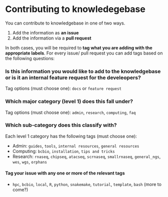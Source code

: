 
# Contributing to knowledegebase

You can contribute to knowledgebase in one of two ways. 

1. Add the information as **an issue**
2. Add the information via a **pull request**


In both cases, you will be required to **tag what you are adding with the appropriate labels**. For every issue/ pull request you can add tags based on the following questions:


### Is this information you would like to add to the knowledgebase or is it an internal feature request for the develeopers?

Tag options (must choose one): `docs` or `feature request`


### Which major category (level 1) does this fall under?

Tag options (must choose one): `admin`, `research`, `computing`, `faq`

### Which sub-category does this classify with?

Each level 1 category has the following tags (must choose one):

* Admin: `guides`, `tools`, `internal resources`, `general resources`
* Computing: `bcbio`, `installation`, `tips and tricks`
* Research: `rnaseq`, `chipseq`, `atacseq`, `scrnaseq`, `smallrnaseq`, `general_ngs`, `wes`, `wgs`, `orphans`

#### Tag your issue with any one or more of the relevant tags

* `hpc`, `bcbio`, `local`, `R`, `python`, `snakemake`, `tutorial`, `template`, `bash` (more to come?)

